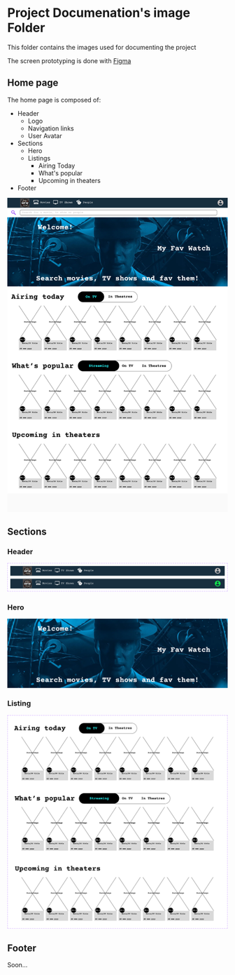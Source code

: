 # Project Documenation's image Folder

This folder contains the images used for documenting the project

The screen prototyping is done with [Figma](https://www.figma.com/design/BUDA2enGF3oRUsbyN04fkJ/DEMO?node-id=0-1&t=fIgHDf9KKAzB6k3O-1)

## Home page

The home page is composed of:

- Header
  - Logo
  - Navigation links
  - User Avatar
- Sections
  - Hero
  - Listings
    - Airing Today
    - What's popular
    - Upcoming in theaters
- Footer

![Home Screen](<Home Screen.png>)

## Sections

### Header

![Navigation](Navigation.png)

### Hero

![Hero banner](HeroImage.png)

### Listing

![Listings](ListingSection.png)

## Footer

Soon...
